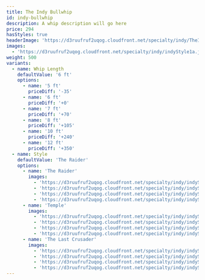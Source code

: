 ```yaml
---
title: The Indy Bullwhip
id: indy-bullwhip
description: A whip description will go here
price: 294
hasStyles: true
headerImage: 'https://d3ruufruf2uqog.cloudfront.net/specialty/indy/TheIndyBullwhipHeader.png'
images:
  - 'https://d3ruufruf2uqog.cloudfront.net/specialty/indy/indyStyle1a.jpg'
weight: 500
variants:
  - name: Whip Length
    defaultValue: '6 ft'
    options:
      - name: '5 ft'
        priceDiff: '-35'
      - name: '6 ft'
        priceDiff: '+0'
      - name: '7 ft'
        priceDiff: '+70'
      - name: '8 ft'
        priceDiff: '+105'
      - name: '10 ft'
        priceDiff: '+240'
      - name: '12 ft'
        priceDiff: '+350'
  - name: Style
    defaultValue: 'The Raider'
    options:
      - name: 'The Raider'
        images:
          - 'https://d3ruufruf2uqog.cloudfront.net/specialty/indy/indyStyle1a.jpg'
          - 'https://d3ruufruf2uqog.cloudfront.net/specialty/indy/indyStyle1b.jpg'
          - 'https://d3ruufruf2uqog.cloudfront.net/specialty/indy/indyStyle1c.jpg'
          - 'https://d3ruufruf2uqog.cloudfront.net/specialty/indy/indyStyle1d.jpg'
      - name: 'Temple'
        images:
          - 'https://d3ruufruf2uqog.cloudfront.net/specialty/indy/indyStyle2a.jpg'
          - 'https://d3ruufruf2uqog.cloudfront.net/specialty/indy/indyStyle2b.jpg'
          - 'https://d3ruufruf2uqog.cloudfront.net/specialty/indy/indyStyle2c.jpg'
          - 'https://d3ruufruf2uqog.cloudfront.net/specialty/indy/indyStyle2d.jpg'
      - name: 'The Last Crusader'
        images:
          - 'https://d3ruufruf2uqog.cloudfront.net/specialty/indy/indyStyle3a.jpg'
          - 'https://d3ruufruf2uqog.cloudfront.net/specialty/indy/indyStyle3b.jpg'
          - 'https://d3ruufruf2uqog.cloudfront.net/specialty/indy/indyStyle3c.jpg'
          - 'https://d3ruufruf2uqog.cloudfront.net/specialty/indy/indyStyle3d.jpg'
---
```


